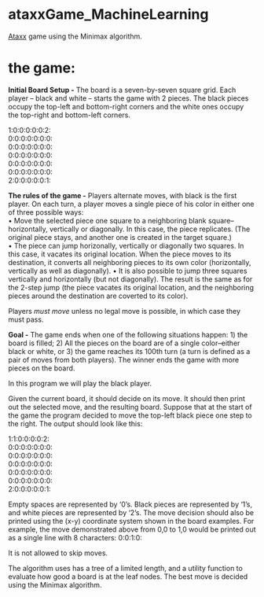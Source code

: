 # ataxxGame_MachineLearning
<a href="https://en.wikipedia.org/wiki/Ataxx" target="_blank">Ataxx</a> game using the Minimax algorithm.


# the game:
<b>Initial Board Setup -</b> The board is a seven-by-seven square grid. Each player – black and white – starts
the game with 2 pieces. The black pieces occupy the top-left and bottom-right corners and the white ones
occupy the top-right and bottom-left corners.

1:0:0:0:0:0:2:<br>
0:0:0:0:0:0:0:<br>
0:0:0:0:0:0:0:<br>
0:0:0:0:0:0:0:<br>
0:0:0:0:0:0:0:<br>
0:0:0:0:0:0:0:<br>
2:0:0:0:0:0:1:

<b>The rules of the game -</b> Players alternate moves, with black is the first player. On each turn, a player
moves a single piece of his color in either one of three possible ways:<br>
• Move the selected piece one square to a neighboring blank square–horizontally, vertically or diagonally.
In this case, the piece replicates. (The original piece stays, and another one is created in the target
square.)<br>
• The piece can jump horizonally, vertically or diagonally two squares. In this case, it vacates its original
location. When the piece moves to its destination, it converts all neighboring pieces to its own color
(horizontally, vertically as well as diagonally).
• It is also possible to jump three squares vertically and horizontally (but not diagonally). The result
is the same as for the 2-step jump (the piece vacates its original location, and the neighboring pieces
around the destination are coverted to its color).

Players <em>must move</em> unless no legal move is possible, in which case they must pass.

<b>Goal -</b> The game ends when one of the following situations happen: 1) the board is filled; 2) All the pieces
on the board are of a single color–either black or white, or 3) the game reaches its 100th turn (a turn is
defined as a pair of moves from both players). The winner ends the game with more pieces on the board.

In this program we will play the black player. 

Given the current board, it should decide on its move. It should then print out the selected move, and the resulting board.
Suppose that at the start of the game the program decided to move the top-left black piece one step to the
right. The output should look like this:

1:1:0:0:0:0:2:<br>
0:0:0:0:0:0:0:<br>
0:0:0:0:0:0:0:<br>
0:0:0:0:0:0:0:<br>
0:0:0:0:0:0:0:<br>
0:0:0:0:0:0:0:<br>
2:0:0:0:0:0:1:

Empty spaces are represented by ‘0’s. Black pieces are represented by ‘1’s, and white pieces are represented
by ‘2’s. The move decision should also be printed using the (x-y) coordinate system shown in the board
examples. For example, the move demonstrated above from 0,0 to 1,0 would be printed out as a single line
with 8 characters:
0:0:1:0:

It is not allowed to skip moves.

The algorithm uses has a tree of a limited length, and a utility function to evaluate how good a board is at the leaf nodes.
The best move is decided using the Minimax algorithm.
